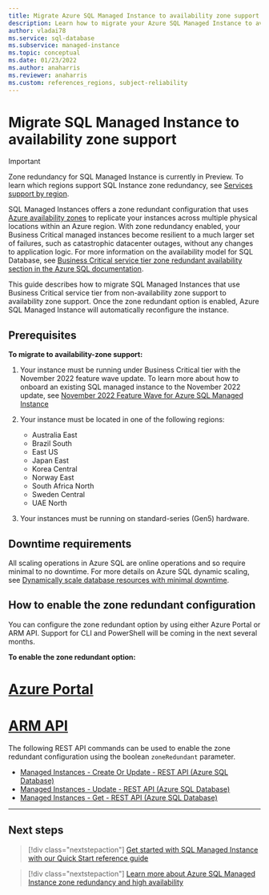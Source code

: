 ```yaml
---
title: Migrate Azure SQL Managed Instance to availability zone support 
description: Learn how to migrate your Azure SQL Managed Instance to availability zone support.
author: vladai78
ms.service: sql-database
ms.subservice: managed-instance
ms.topic: conceptual
ms.date: 01/23/2022
ms.author: anaharris 
ms.reviewer: anaharris
ms.custom: references_regions, subject-reliability
---
```

 
# Migrate SQL Managed Instance to availability zone support

>[!IMPORTANT]
>Zone redundancy for SQL Managed Instance is currently in Preview. To learn which regions support SQL Instance zone redundancy, see [Services support by region](availability-zones-service-support.md).

SQL Managed Instances offers a zone redundant configuration that uses [Azure availability zones](availability-zones-overview.md#availability-zones) to replicate your instances across multiple physical locations within an Azure region. With zone redundancy enabled, your Business Critical managed instances become resilient to a much larger set of failures, such as catastrophic datacenter outages, without any changes to application logic. For more information on the availability model for SQL Database, see [Business Critical service tier zone redundant availability section in the Azure SQL documentation](/azure/azure-sql/database/high-availability-sla?view=azuresql&tabs=azure-powershell#premium-and-business-critical-service-tier-zone-redundant-availability). 

This guide describes how to migrate SQL Managed Instances that use Business Critical service tier from non-availability zone support to availability zone support. Once the zone redundant option is enabled, Azure SQL Managed Instance will automatically reconfigure the instance. 


## Prerequisites

**To migrate to availability-zone support:**

1. Your instance must be running under Business Critical tier with the November 2022 feature wave update. To learn more about how to onboard an existing SQL managed instance to the November 2022 update, see [November 2022 Feature Wave for Azure SQL Managed Instance](https://techcommunity.microsoft.com/t5/azure-sql-blog/november-2022-feature-wave-for-azure-sql-managed-instance/ba-p/3677741)


1. Your instance must be located in one of the following regions:

    - Australia East
    - Brazil South
    - East US
    - Japan East
    - Korea Central
    - Norway East
    - South Africa North
    - Sweden Central
    - UAE North
    
2. Your instances must be running on standard-series (Gen5) hardware.

## Downtime requirements

All scaling operations in Azure SQL are online operations and so require minimal to no downtime. For more details on Azure SQL dynamic scaling, see [Dynamically scale database resources with minimal downtime](/azure/azure-sql/database/scale-resources?view=azuresql).

## How to enable the zone redundant configuration

You can configure the zone redundant option by using either Azure Portal or ARM API. Support for CLI and PowerShell will be coming in the next several months.

**To enable the zone redundant option:**

# [Azure Portal](#tab/portal)


# [ARM API](#tab/arm)

The following REST API commands can be used to enable the zone redundant configuration using the boolean `zoneRedundant` parameter.

- [Managed Instances - Create Or Update - REST API (Azure SQL Database)](/rest/api/sql/2021-02-01-preview/managed-instances/create-or-update?tabs=HTTP)
- [Managed Instances - Update - REST API (Azure SQL Database)](/rest/api/sql/2021-02-01-preview/managed-instances/update?tabs=HTTP)
- [Managed Instances - Get - REST API (Azure SQL Database)](/rest/api/sql/2021-02-01-preview/managed-instances/get?tabs=HTTP)
 
---

## Next steps

> [!div class="nextstepaction"]
> [Get started with SQL Managed Instance with our Quick Start reference guide](/azure/azure-sql/managed-instance/quickstart-content-reference-guide?view=azuresql)

> [!div class="nextstepaction"]
> [Learn more about Azure SQL Managed Instance zone redundancy and high availability](/azure/azure-sql/database/high-availability-sla?view=azuresql&tabs=azure-powershell#premium-and-business-critical-service-tier-zone-redundant-availability)



